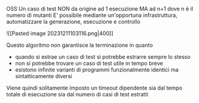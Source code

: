 OSS Un caso di test NON da origine ad 1 esecuzione MA ad n+1 dove n è il numero di mutanti
E' possibile mediante un'opportuna infrastruttura, automatizzare la generazione, esecuzione e controllo

![[Pasted image 20231211103116.png|400]]

Questo algoritmo non garantisce la terminazione in quanto
- quando si estrae un caso di test si potrebbe estrarre sempre lo stesso
- non si potrebbe trovare un caso di test utile in tempo breve
- esistono infinite varianti di programmi funzionalmente identici ma sintatticamente diversi

Viene quindi solitamente imposto un timeout dipendente sia dal tempo totale di esecuzione sia dal numero di casi di test estratti